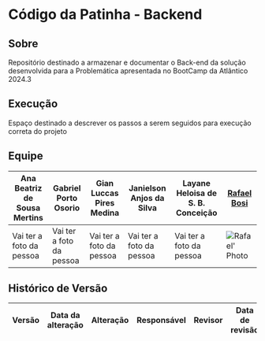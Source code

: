 # Código da Patinha - Backend

## Sobre

Repositório destinado a armazenar e documentar o Back-end da solução desenvolvida para a Problemática apresentada no BootCamp da Atlântico 2024.3

## Execução 

Espaço destinado a descrever os passos a serem seguidos para execução correta do projeto

## Equipe

| Ana Beatriz de Sousa Mertins | Gabriel Porto Osorio | Gian Luccas Pires Medina | Janielson Anjos da Silva | Layane Heloisa de S. B. Conceição | [Rafael Bosi](https://github.com/StrangeUnit28) |
| ------------- | ------------- | ------------- | ------------- | ------------- | ------------- | 
| Vai ter a foto da pessoa | Vai ter a foto da pessoa | Vai ter a foto da pessoa | Vai ter a foto da pessoa | Vai ter a foto da pessoa | ![Rafael' Photo](https://avatars.githubusercontent.com/u/97995709?v=4) | 

## Histórico de Versão

|  Versão  | Data da alteração | Alteração | Responsável | Revisor | Data de revisão |
| :---: | :---: | :---: | :---: | :---: | :---: |
